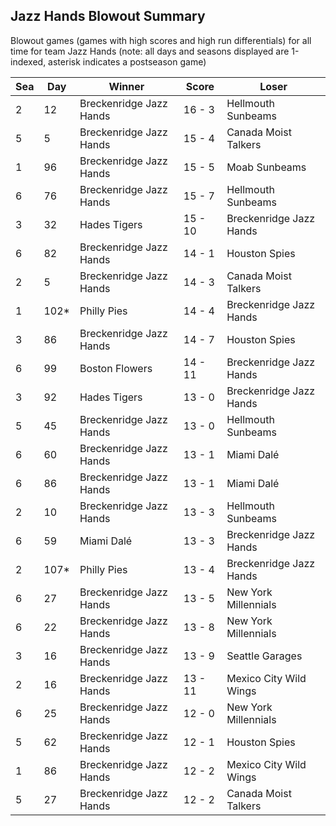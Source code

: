 ## Jazz Hands Blowout Summary



Blowout games (games with high scores and high run differentials) for all time for team Jazz Hands (note: all days and seasons displayed are 1-indexed, asterisk indicates a postseason game)


| Sea | Day | Winner | Score | Loser | 
| ------ |------ |------ |------ |------ |
| 2 | 12 | Breckenridge Jazz Hands | 16 - 3 | Hellmouth Sunbeams | 
| 5 | 5 | Breckenridge Jazz Hands | 15 - 4 | Canada Moist Talkers | 
| 1 | 96 | Breckenridge Jazz Hands | 15 - 5 | Moab Sunbeams | 
| 6 | 76 | Breckenridge Jazz Hands | 15 - 7 | Hellmouth Sunbeams | 
| 3 | 32 | Hades Tigers | 15 - 10 | Breckenridge Jazz Hands | 
| 6 | 82 | Breckenridge Jazz Hands | 14 - 1 | Houston Spies | 
| 2 | 5 | Breckenridge Jazz Hands | 14 - 3 | Canada Moist Talkers | 
| 1 | 102* | Philly Pies | 14 - 4 | Breckenridge Jazz Hands | 
| 3 | 86 | Breckenridge Jazz Hands | 14 - 7 | Houston Spies | 
| 6 | 99 | Boston Flowers | 14 - 11 | Breckenridge Jazz Hands | 
| 3 | 92 | Hades Tigers | 13 - 0 | Breckenridge Jazz Hands | 
| 5 | 45 | Breckenridge Jazz Hands | 13 - 0 | Hellmouth Sunbeams | 
| 6 | 60 | Breckenridge Jazz Hands | 13 - 1 | Miami Dalé | 
| 6 | 86 | Breckenridge Jazz Hands | 13 - 1 | Miami Dalé | 
| 2 | 10 | Breckenridge Jazz Hands | 13 - 3 | Hellmouth Sunbeams | 
| 6 | 59 | Miami Dalé | 13 - 3 | Breckenridge Jazz Hands | 
| 2 | 107* | Philly Pies | 13 - 4 | Breckenridge Jazz Hands | 
| 6 | 27 | Breckenridge Jazz Hands | 13 - 5 | New York Millennials | 
| 6 | 22 | Breckenridge Jazz Hands | 13 - 8 | New York Millennials | 
| 3 | 16 | Breckenridge Jazz Hands | 13 - 9 | Seattle Garages | 
| 2 | 16 | Breckenridge Jazz Hands | 13 - 11 | Mexico City Wild Wings | 
| 6 | 25 | Breckenridge Jazz Hands | 12 - 0 | New York Millennials | 
| 5 | 62 | Breckenridge Jazz Hands | 12 - 1 | Houston Spies | 
| 1 | 86 | Breckenridge Jazz Hands | 12 - 2 | Mexico City Wild Wings | 
| 5 | 27 | Breckenridge Jazz Hands | 12 - 2 | Canada Moist Talkers | 


